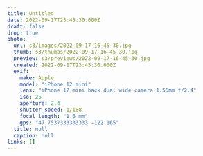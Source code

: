 ```yaml
---
title: Untitled
date: 2022-09-17T23:45:30.000Z
draft: false
drop: true
photo:
  url: s3/images/2022-09-17-16-45-30.jpg
  thumb: s3/thumbs/2022-09-17-16-45-30.jpg
  preview: s3/previews/2022-09-17-16-45-30.jpg
  created: 2022-09-17T23:45:30.000Z
  exif:
    make: Apple
    model: "iPhone 12 mini"
    lens: "iPhone 12 mini back dual wide camera 1.55mm f/2.4"
    iso: 25
    aperture: 2.4
    shutter_speed: 1/188
    focal_length: "1.6 mm"
    gps: "47.7537333333333 -122.165"
  title: null
  caption: null
links: []
---
```

